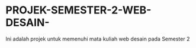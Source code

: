 # PROJEK-SEMESTER-2-WEB-DESAIN-
Ini adalah projek untuk memenuhi mata kuliah web desain pada Semester 2

